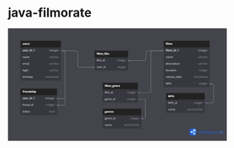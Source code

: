 # java-filmorate
![ER-diagram for DB this app](https://github.com/AlexeyBogdanov92/java-filmorate/blob/main/DB_schema.png)
